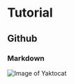 # Tutorial

## Github

### Markdown

![Image of Yaktocat](https://octodex.github.com/images/yaktocat.png)
